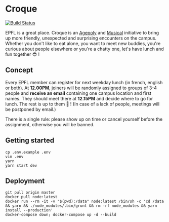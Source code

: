 # Croque

[![Build Status](https://travis-ci.org/zifeo/Croque.svg?branch=master)](https://travis-ci.org/zifeo/Croque)

EPFL is a great place. Croque is an [Agepoly](https://agepoly.ch/) and [Musical](http://musical.epfl.ch/) initiative to bring up more friendly, unexpected and surprising encounters on the campus. Whether you don't like to eat alone, you want to meet new buddies, you're curious about people elsewhere or you're a chatty one, let's have lunch and fun together 😎 !

## Concept

Every EPFL member can register for next weekday lunch (in french, english or both). At **12.00PM**, joiners will be randomly assigned to groups of 3-4 people and **receive an email** containing one campus location and first names. They should meet there at **12.15PM** and decide where to go for lunch. The rest is up to them 🎉 !
(In case of a lack of people, meetings will be postponed by email.)

There is a single rule: please show up on time or cancel yourself before the assignment, otherwise you will be banned.

## Getting started

```shell
cp .env.example .env
vim .env
yarn
yarn start dev
```

## Deployment 

```shell
git pull origin master
docker pull node:latest
docker run --rm -it -v "$(pwd):/data" node:latest /bin/sh -c 'cd /data && yarn && ./node_modules/.bin/grunt && rm -rf node_modules && yarn install --production'
docker-compose down; docker-compose up -d --build
```
